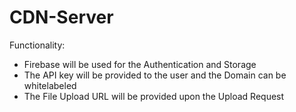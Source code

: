 # CDN-Server

Functionality:

- Firebase will be used for the Authentication and Storage
- The API key will be provided to the user and the Domain can be whitelabeled
- The File Upload URL will be provided upon the Upload Request
